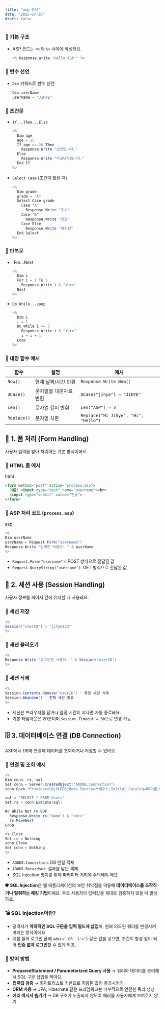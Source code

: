 ```yaml
---
title: "asp 뭔데"
date: "2025-07-30"
draft: false
---
```


### 🧱 기본 구조

- ASP 코드는 `<%` 와 `%>` 사이에 작성돼요.

    ```csharp
    <% Response.Write "Hello ASP!" %>
    ```

### 📌 변수 선언

- `Dim` 키워드로 변수 선언
    ```csharp
    Dim userName
    userName = "JIHYE"
    ```

### 🔁 조건문

- `If...Then...Else`
    ```csharp
    <% 
      Dim age
      age = 25
      If age >= 20 Then
        Response.Write "성인입니다."
      Else
        Response.Write "미성년자입니다."
      End If
    %>
    ```

- `Select Case` (조건이 많을 때)
    ```csharp
    <% 
      Dim grade
      grade = "A"
      Select Case grade
        Case "A"
          Response.Write "우수"
        Case "B"
          Response.Write "양호"
        Case Else
          Response.Write "재시험"
      End Select
    %>
    ```

### 🔄 반복문
- `For...Next
    ```csharp
    <% 
      Dim i
      For i = 1 To 5
        Response.Write i & "<br>"
      Next
    %>
    ```

- `Do While...Loop`
    ```csharp
    <% 
      Dim i
      i = 1
      Do While i <= 5
        Response.Write i & "<br>"
        i = i + 1
      Loop
    %>
    ```


### 🧮 내장 함수 예시

|함수|설명|예시|
|---|---|---|
|`Now()`|현재 날짜/시간 반환|`Response.Write Now()`|
|`UCase()`|문자열을 대문자로 변환|`UCase("jihye") → "JIHYE"`|
|`Len()`|문자열 길이 반환|`Len("ASP") → 3`|
|`Replace()`|문자열 치환|`Replace("Hi Jihye", "Hi", "Hello")`|

## 📝 1. 폼 처리 (Form Handling)

사용자 입력을 받아 처리하는 기본 방식이에요.

### 📌 HTML 폼 예시

html

```html
<form method="post" action="process.asp">
  이름: <input type="text" name="username"><br>
  <input type="submit" value="전송">
</form>
```

### 📌 ASP 처리 코드 (`process.asp`)

asp

```csharp
<%
Dim userName
userName = Request.Form("username")
Response.Write "입력한 이름은: " & userName
%>
```

- `Request.Form("username")`: POST 방식으로 전달된 값
- `Request.QueryString("username")`: GET 방식으로 전달된 값

## 🔐 2. 세션 사용 (Session Handling)

사용자 정보를 페이지 간에 유지할 때 사용돼요.

### 📌 세션 저장

```csharp
<%
Session("userID") = "jihye123"
%>
```

### 📌 세션 불러오기

```csharp
<%
Response.Write "로그인한 사용자: " & Session("userID")
%>
```

### 📌 세션 삭제

```csharp
<%
Session.Contents.Remove("userID") ' 특정 세션 삭제
Session.Abandon() ' 전체 세션 종료
%>
```

- 세션은 브라우저를 닫거나 일정 시간이 지나면 자동 종료돼요.
- 기본 타임아웃은 20분이며 `Session.Timeout = 30`으로 변경 가능


## 🗄️ 3. 데이터베이스 연결 (DB Connection)

ASP에서 DB와 연결해 데이터를 조회하거나 저장할 수 있어요.

### 📌 연결 및 조회 예시

```csharp
<%
Dim conn, rs, sql
Set conn = Server.CreateObject("ADODB.Connection")
conn.Open "Provider=SQLOLEDB;Data Source=서버주소;Initial Catalog=DB이름;User ID=아이디;Password=비번"

sql = "SELECT * FROM Users"
Set rs = conn.Execute(sql)

Do While Not rs.EOF
  Response.Write rs("Name") & "<br>"
  rs.MoveNext
Loop

rs.Close
Set rs = Nothing
conn.Close
Set conn = Nothing
%>
```

- `ADODB.Connection`: DB 연결 객체
- `ADODB.Recordset`: 결과를 담는 객체
- SQL Injection 방지를 위해 파라미터 처리에 주의해야 해요

🛡️ **SQL Injection**은 웹 애플리케이션의 보안 취약점을 악용해 **데이터베이스를 조작하거나 탈취하는 해킹 기법**이에요. 주로 사용자의 입력값을 제대로 검증하지 않을 때 발생하죠.

### 💣 SQL Injection이란?

- 공격자가 **악의적인 SQL 구문을 입력 필드에 삽입**해, 원래 의도된 쿼리를 변경시켜버리는 방식이에요.
- 예를 들어 로그인 폼에 `admin' OR '1'='1` 같은 값을 넣으면, 조건이 항상 참이 되어 **인증 없이 로그인**할 수 있게 되죠.
### 🔐 방어 방법

- **PreparedStatement / Parameterized Query 사용** → 쿼리와 데이터를 분리해서 SQL 구문 삽입을 막아요.
- **입력값 검증** → 화이트리스트 기반으로 허용된 값만 통과시키기
- **ORM 사용** → JPA, Hibernate 같은 프레임워크는 내부적으로 안전한 쿼리 생성
- **에러 메시지 숨기기** → DB 구조가 노출되지 않도록 에러를 사용자에게 보여주지 않기
